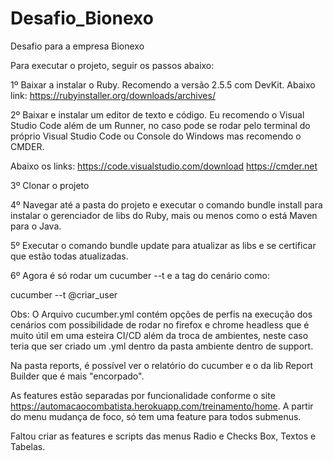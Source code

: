 # Desafio_Bionexo
Desafio para a empresa Bionexo

Para executar o projeto, seguir os passos abaixo:

1º Baixar a instalar o Ruby. Recomendo a versão 2.5.5 com DevKit. Abaixo link: https://rubyinstaller.org/downloads/archives/

2º Baixar e instalar um editor de texto e código. Eu recomendo o Visual Studio Code além de um Runner, no caso pode se rodar pelo terminal do próprio Visual Studio Code ou Console do Windows mas recomendo o CMDER.

Abaixo os links: https://code.visualstudio.com/download https://cmder.net

3º Clonar o projeto

4º Navegar até a pasta do projeto e executar o comando bundle install para instalar o gerenciador de libs do Ruby, mais ou menos como o está Maven para o Java.

5º Executar o comando bundle update para atualizar as libs e se certificar que estão todas atualizadas.

6º Agora é só rodar um cucumber --t e a tag do cenário como:

cucumber --t @criar_user  

Obs: O Arquivo cucumber.yml contém opções de perfis na execução dos cenários com possibilidade de rodar no firefox e chrome headless que é muito útil em uma esteira CI/CD além da troca de ambientes, neste caso teria que ser criado um .yml dentro da pasta ambiente dentro de support.

Na pasta reports, é possível ver o relatório do cucumber e o da lib Report Builder que é mais "encorpado".

As features estão separadas por funcionalidade conforme o site https://automacaocombatista.herokuapp.com/treinamento/home. A partir do menu mudança de foco, só tem uma feature para todos submenus.

Faltou criar as features e scripts das menus Radio e Checks Box, Textos e Tabelas. 


